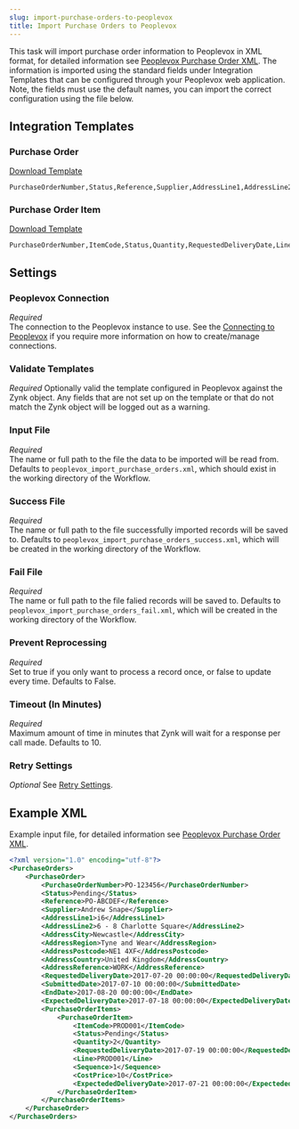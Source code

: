```yaml
---
slug: import-purchase-orders-to-peoplevox
title: Import Purchase Orders to Peoplevox
---
```


This task will import purchase order information to Peoplevox in XML format, for detailed information see [Peoplevox Purchase Order XML](peoplevox-purchase-order-xml).  The information is imported using the standard fields under Integration Templates that can be configured through your Peoplevox web application.  Note, the fields must use the default names, you can import the correct configuration using the file below.

## Integration Templates
### Purchase Order
[Download Template](/assets/resources/peoplevox/purchase_order.csv)

```csv
PurchaseOrderNumber,Status,Reference,Supplier,AddressLine1,AddressLine2,AddressCity,AddressRegion,AddressPostcode,AddressCountry,AddressReference,RequestedDeliveryDate,SubmittedDate,User,EndDate,ExpectedDeliveryDate
```

### Purchase Order Item
[Download Template](/assets/resources/peoplevox/purchase_order_item.csv)

```csv
PurchaseOrderNumber,ItemCode,Status,Quantity,RequestedDeliveryDate,Line,Sequence,CostPrice,ExpectededDeliveryDate
```

## Settings
### Peoplevox Connection
_Required_  
The connection to the Peoplevox instance to use.  See the [Connecting to Peoplevox](connecting-to-peoplevox) if you require more information on how to create/manage connections.

### Validate Templates
_Required_
Optionally valid the template configured in Peoplevox against the Zynk object. Any fields that are not set up on the template or that do not match the Zynk object will be logged out as a warning.

### Input File
_Required_  
The name or full path to the file the data to be imported will be read from.  Defaults to `peoplevox_import_purchase_orders.xml`, which should exist in the working directory of the Workflow.

### Success File
_Required_  
The name or full path to the file successfully imported records will be saved to.  Defaults to `peoplevox_import_purchase_orders_success.xml`, which will be created in the working directory of the Workflow.

### Fail File
_Required_  
The name or full path to the file falied records will be saved to.  Defaults to `peoplevox_import_purchase_orders_fail.xml`, which will be created in the working directory of the Workflow.

### Prevent Reprocessing
_Required_  
Set to true if you only want to process a record once, or false to update every time.  Defaults to False.

### Timeout (In Minutes)
_Required_  
Maximum amount of time in minutes that Zynk will wait for a response per call made.  Defaults to 10.

### Retry Settings
_Optional_
See [Retry Settings](retry-settings).

## Example XML
Example input file, for detailed information see [Peoplevox Purchase Order XML](peoplevox-purchase-order-xml).

```xml
<?xml version="1.0" encoding="utf-8"?>
<PurchaseOrders>
	<PurchaseOrder>
		<PurchaseOrderNumber>PO-123456</PurchaseOrderNumber>
		<Status>Pending</Status>
		<Reference>PO-ABCDEF</Reference>
		<Supplier>Andrew Snape</Supplier>
		<AddressLine1>i6</AddressLine1>
		<AddressLine2>6 - 8 Charlotte Square</AddressLine2>
		<AddressCity>Newcastle</AddressCity>
		<AddressRegion>Tyne and Wear</AddressRegion>
		<AddressPostcode>NE1 4XF</AddressPostcode>
		<AddressCountry>United Kingdom</AddressCountry>
		<AddressReference>WORK</AddressReference>
		<RequestedDeliveryDate>2017-07-20 00:00:00</RequestedDeliveryDate>
		<SubmittedDate>2017-07-10 00:00:00</SubmittedDate>
		<EndDate>2017-08-20 00:00:00</EndDate>
		<ExpectedDeliveryDate>2017-07-18 00:00:00</ExpectedDeliveryDate>
		<PurchaseOrderItems>
			<PurchaseOrderItem>
				<ItemCode>PROD001</ItemCode>
				<Status>Pending</Status>
				<Quantity>2</Quantity>
				<RequestedDeliveryDate>2017-07-19 00:00:00</RequestedDeliveryDate>
				<Line>PROD001</Line>
				<Sequence>1</Sequence>
				<CostPrice>10</CostPrice>
				<ExpectededDeliveryDate>2017-07-21 00:00:00</ExpectededDeliveryDate>
			</PurchaseOrderItem>
		</PurchaseOrderItems>
	</PurchaseOrder>
</PurchaseOrders>
```